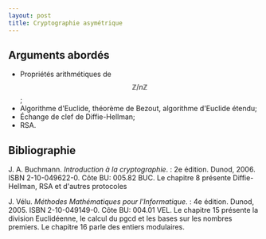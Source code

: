 ```yaml
---
layout: post
title: Cryptographie asymétrique
---
```


## Arguments abordés

- Propriétés arithmétiques de $$\mathbb{Z}/n\mathbb{Z}$$;
- Algorithme d'Euclide, théorème de Bezout, algorithme d'Euclide étendu;
- Échange de clef de Diffie-Hellman;
- RSA.

## Bibliographie

J. A. Buchmann. *Introduction à la cryptographie*.
:   2e édition. Dunod, 2006. ISBN 2-10-049622-0. Côte BU: 005.82 BUC. Le chapitre 8 présente Diffie-Hellman, RSA et d'autres protocoles

J. Vélu. *Méthodes Mathématiques pour l'Informatique*.
:   4e édition. Dunod, 2005. ISBN 2-10-049149-0. Côte BU: 004.01 VEL. Le chapitre 15 présente la division Euclidéenne, le calcul du pgcd et les bases sur les nombres premiers. Le chapitre 16 parle des entiers modulaires.
